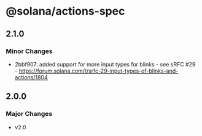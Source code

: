 # @solana/actions-spec

## 2.1.0

### Minor Changes

- 2bbf907: added support for more input types for blinks - see sRFC #29 -
  https://forum.solana.com/t/srfc-29-input-types-of-blinks-and-actions/1804

## 2.0.0

### Major Changes

- v2.0
